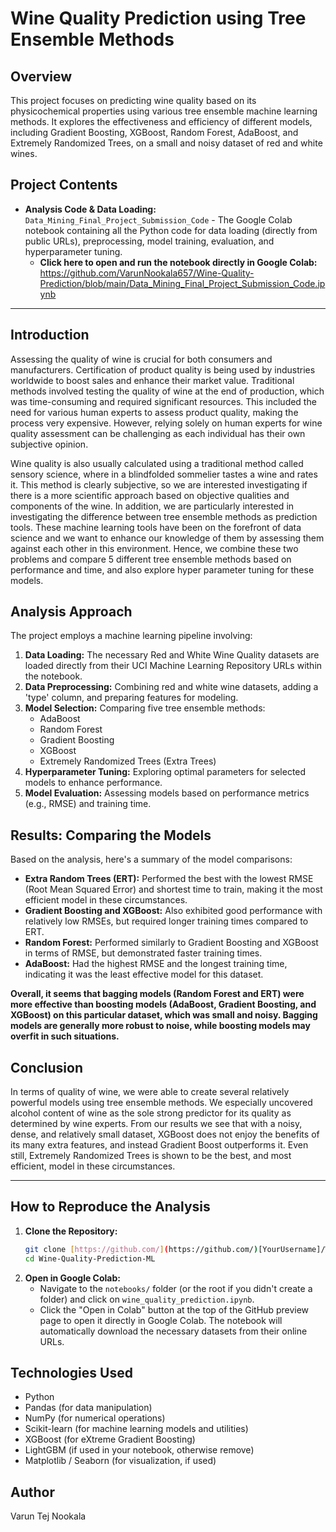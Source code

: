 # Wine Quality Prediction using Tree Ensemble Methods

## Overview
This project focuses on predicting wine quality based on its physicochemical properties using various tree ensemble machine learning methods. It explores the effectiveness and efficiency of different models, including Gradient Boosting, XGBoost, Random Forest, AdaBoost, and Extremely Randomized Trees, on a small and noisy dataset of red and white wines.

## Project Contents
* **Analysis Code & Data Loading:** `Data_Mining_Final_Project_Submission_Code` - The Google Colab notebook containing all the Python code for data loading (directly from public URLs), preprocessing, model training, evaluation, and hyperparameter tuning.
    * **Click here to open and run the notebook directly in Google Colab:** https://github.com/VarunNookala657/Wine-Quality-Prediction/blob/main/Data_Mining_Final_Project_Submission_Code.ipynb

---

## Introduction

Assessing the quality of wine is crucial for both consumers and manufacturers. Certification of product quality is being used by industries worldwide to boost sales and enhance their market value. Traditional methods involved testing the quality of wine at the end of production, which was time-consuming and required significant resources. This included the need for various human experts to assess product quality, making the process very expensive. However, relying solely on human experts for wine quality assessment can be challenging as each individual has their own subjective opinion.

Wine quality is also usually calculated using a traditional method called sensory science, where in a blindfolded sommelier tastes a wine and rates it. This method is clearly subjective, so we are interested investigating if there is a more scientific approach based on objective qualities and components of the wine. In addition, we are particularly interested in investigating the difference between tree ensemble methods as prediction tools. These machine learning tools have been on the forefront of data science and we want to enhance our knowledge of them by assessing them against each other in this environment. Hence, we combine these two problems and compare 5 different tree ensemble methods based on performance and time, and also explore hyper parameter tuning for these models.

## Analysis Approach
The project employs a machine learning pipeline involving:
1.  **Data Loading:** The necessary Red and White Wine Quality datasets are loaded directly from their UCI Machine Learning Repository URLs within the notebook.
2.  **Data Preprocessing:** Combining red and white wine datasets, adding a 'type' column, and preparing features for modeling.
3.  **Model Selection:** Comparing five tree ensemble methods:
    * AdaBoost
    * Random Forest
    * Gradient Boosting
    * XGBoost
    * Extremely Randomized Trees (Extra Trees)
4.  **Hyperparameter Tuning:** Exploring optimal parameters for selected models to enhance performance.
5.  **Model Evaluation:** Assessing models based on performance metrics (e.g., RMSE) and training time.

## Results: Comparing the Models

Based on the analysis, here's a summary of the model comparisons:

* **Extra Random Trees (ERT):** Performed the best with the lowest RMSE (Root Mean Squared Error) and shortest time to train, making it the most efficient model in these circumstances.
* **Gradient Boosting and XGBoost:** Also exhibited good performance with relatively low RMSEs, but required longer training times compared to ERT.
* **Random Forest:** Performed similarly to Gradient Boosting and XGBoost in terms of RMSE, but demonstrated faster training times.
* **AdaBoost:** Had the highest RMSE and the longest training time, indicating it was the least effective model for this dataset.

**Overall, it seems that bagging models (Random Forest and ERT) were more effective than boosting models (AdaBoost, Gradient Boosting, and XGBoost) on this particular dataset, which was small and noisy. Bagging models are generally more robust to noise, while boosting models may overfit in such situations.**

## Conclusion

In terms of quality of wine, we were able to create several relatively powerful models using tree ensemble methods. We especially uncovered alcohol content of wine as the sole strong predictor for its quality as determined by wine experts. From our results we see that with a noisy, dense, and relatively small dataset, XGBoost does not enjoy the benefits of its many extra features, and instead Gradient Boost outperforms it. Even still, Extremely Randomized Trees is shown to be the best, and most efficient, model in these circumstances.

---

## How to Reproduce the Analysis
1.  **Clone the Repository:**
    ```bash
    git clone [https://github.com/](https://github.com/)[YourUsername]/Wine-Quality-Prediction-ML.git
    cd Wine-Quality-Prediction-ML
    ```
2.  **Open in Google Colab:**
    * Navigate to the `notebooks/` folder (or the root if you didn't create a folder) and click on `wine_quality_prediction.ipynb`.
    * Click the "Open in Colab" button at the top of the GitHub preview page to open it directly in Google Colab. The notebook will automatically download the necessary datasets from their online URLs.

## Technologies Used
* Python
* Pandas (for data manipulation)
* NumPy (for numerical operations)
* Scikit-learn (for machine learning models and utilities)
* XGBoost (for eXtreme Gradient Boosting)
* LightGBM (if used in your notebook, otherwise remove)
* Matplotlib / Seaborn (for visualization, if used)

## Author
Varun Tej Nookala
